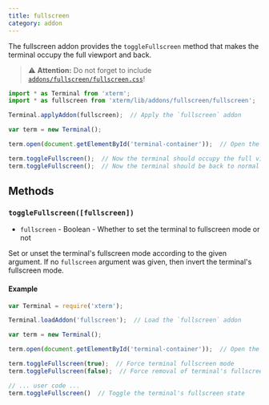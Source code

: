 ```yaml
---
title: fullscreen
category: addon
---
```


The fullscreen addon provides the `toggleFullscreen` method that makes the terminal occupy the full viewport and back.

> ⚠️ **Attention:** Do not forget to include [`addons/fullscreen/fullscreen.css`](https://github.com/sourcelair/xterm.js/blob/master/addons/fullscreen/fullscreen.css)!

```javascript
import * as Terminal from 'xterm';
import * as fullscreen from 'xterm/lib/addons/fullscreen/fullscreen';

Terminal.applyAddon(fullscreen);  // Apply the `fullscreen` addon

var term = new Terminal();

term.open(document.getElementById('terminal-container'));  // Open the terminal in #terminal-container

term.toggleFullscreen();  // Now the terminal should occupy the full viewport
term.toggleFullscreen();  // Now the terminal should be back to normal
```

## Methods

### `toggleFullscreen([fullscreen])`

- `fullscreen` - Boolean - Whether to set the terminal to fullscreen mode or not

Set or unset the terminal's fullscreen mode according to the given argument. If no `fullscreen` argument was given, then invert the terminal's fullscreen mode.

#### Example

```javascript
var Terminal = require('xterm');

Terminal.loadAddon('fullscreen');  // Load the `fullscreen` addon

var term = new Terminal();

term.open(document.getElementById('terminal-container'));  // Open the terminal in #terminal-container

term.toggleFullscreen(true);  // Force terminal fullscreen mode
term.toggleFullscreen(false);  // Force removal of terminal's fullscreen mode

// ... user code ...
term.toggleFullscreen()  // Toggle the terminal's fullscreen state
```
